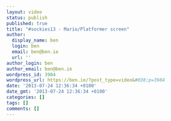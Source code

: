```yaml
---
layout: video
status: publish
published: true
title: "#sockies13 - Mario/Platformer screen"
author:
  display_name: ben
  login: ben
  email: ben@ben.ie
  url: ''
author_login: ben
author_email: ben@ben.ie
wordpress_id: 3984
wordpress_url: https://ben.ie/?post_type=video&#038;p=3984
date: '2013-07-24 12:36:34 +0100'
date_gmt: '2013-07-24 12:36:34 +0100'
categories: []
tags: []
comments: []
---
```


